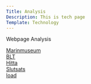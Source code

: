 ```yaml
---
Title: Analysis
Description: This is tech page
Template: Technology
---
```

<div class="techs"><p id="bottom">Webpage Analysis</p></div>
<div class="html"><a href="analysis/marinmuseum">Marinmuseum</a></div>
<div class="css"><a href="analysis/blt">BLT</a></div>
<div class="javascript"><a href="analysis/hitta">Hitta</a></div>
<div class="php"><a href="analysis/slutsats">Slutsats</a></div>
<div class="python"><a href="analysis/02_load">load</a></div>
